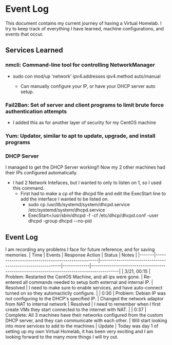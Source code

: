 # Event Log  
This document contains my current journey of having a Virtual Homelab. I try to keep track of everything I have learned, machine configurations, and events that occur.
## Services Learned 
### nmcli: Command-line tool for controlling NetworkManager
  - sudo con mod/up 'network' ipv4.addresses <IP> ipv4.method auto/manual 
    - Can manually configure your IP, or have your DHCP server auto setup. 
### Fail2Ban: Set of server and client programs to limit brute force authentication attempts
- I added this as for another layer of security for my CentOS machine
### Yum: Updator, similar to apt to update, upgrade, and install programs
### DHCP Server
I managed to get the DHCP Server working!! Now my 2 other machines had their IPs configured automatically.
  - I had 2 Network Intefaces, but I wanted to only to listen on 1, so I used this command.
    - First had to make a cp of the dhcpd file and edit the ExecStart line to add the interface I wanted to be listed on. 
      - sudo cp /usr/lib/systemd/system/dhcpd.service /etc/systemd/system/dhcpd.service
      - ExecStart=/usr/sbin/dhcpd -f -cf /etc/dhcp/dhcpd.conf -user dhcpd -group dhcpd --no-pid <Interface>

## Event Log
I am recording any problems I face for future reference, and for saving memories.
| Time  | Events                                         | Response Action                                           | Status      | Notes                                                                                     |
|-------|--------------------------------------------------|-----------------------------------------------------------|-------------|-------------------------------------------------------------------------------------------| 
| 3/21, 00:15 | Problem: Restarted the CentOS Machine, and all ips were gone. | Re-entered all commands needed to setup both external and internal IP.  | Resolved | I need to make sure to enable services, and have auto-connect turned on so they automacticlly configure.  |
| 0:30  | Problem: Debian IP was not configuring to the DHCP's specified IP. | Changed the network adaptor from NAT to internal network | Resolved | I need to remember when I first create VMs they start connected to the internet with NAT. |
| 0:37  | Complete: All 3 machines have their networks configured from the custom DHCP server, and they can communicate with each other. | Will start looking into more services to add to the machines | Update | Today was day 1 of setting up my own Virtual Homelab, it has been very exciting and I am looking forward to the many more things I will try out.
